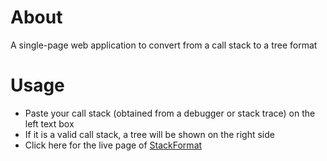 # About

A single-page web application to convert from a call stack to a tree format

# Usage

- Paste your call stack (obtained from a debugger or stack trace) on the left text box
- If it is a valid call stack, a tree will be shown on the right side
- Click here for the live page of [StackFormat](https://utpalbaro.github.io/callstack-formatter/)
